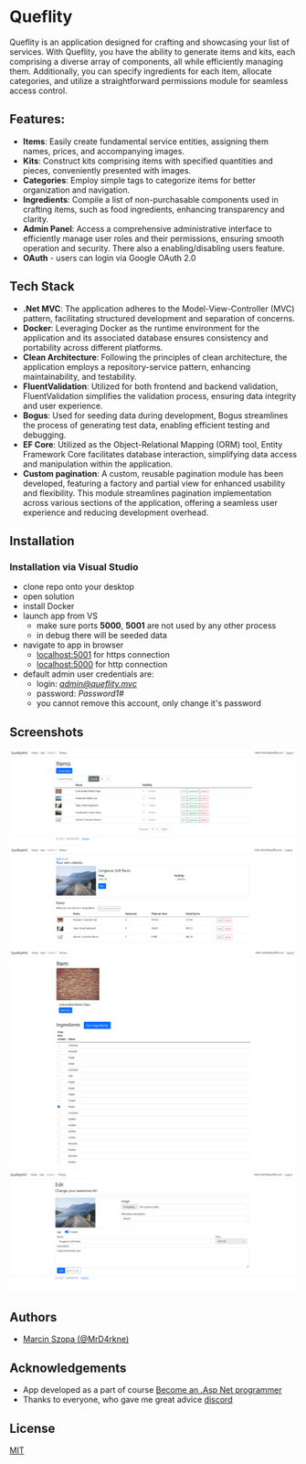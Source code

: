 # Queflity
Queflity is an application designed for crafting and showcasing your list of services. With Queflity, you have the ability to generate items and kits, each comprising a diverse array of components, all while efficiently managing them. Additionally, you can specify ingredients for each item, allocate categories, and utilize a straightforward permissions module for seamless access control.
## Features:
- **Items**: Easily create fundamental service entities, assigning them names, prices, and accompanying images.
- **Kits**: Construct kits comprising items with specified quantities and pieces, conveniently presented with images.
- **Categories**: Employ simple tags to categorize items for better organization and navigation.
- **Ingredients**: Compile a list of non-purchasable components used in crafting items, such as food ingredients, enhancing transparency and clarity.
- **Admin Panel**: Access a comprehensive administrative interface to efficiently manage user roles and their permissions, ensuring smooth operation and security. There also a enabling/disabling users feature.
- **OAuth** - users can login via Google OAuth 2.0

## Tech Stack
- **.Net MVC**: The application adheres to the Model-View-Controller (MVC) pattern, facilitating structured development and separation of concerns.
- **Docker**: Leveraging Docker as the runtime environment for the application and its associated database ensures consistency and portability across different platforms.
- **Clean Architecture**: Following the principles of clean architecture, the application employs a repository-service pattern, enhancing maintainability, and testability.
- **FluentValidation**: Utilized for both frontend and backend validation, FluentValidation simplifies the validation process, ensuring data integrity and user experience.
- **Bogus**: Used for seeding data during development, Bogus streamlines the process of generating test data, enabling efficient testing and debugging.
- **EF Core**: Utilized as the Object-Relational Mapping (ORM) tool, Entity Framework Core facilitates database interaction, simplifying data access and manipulation within the application.
- **Custom pagination**: A custom, reusable pagination module has been developed, featuring a factory and partial view for enhanced usability and flexibility. This module streamlines pagination implementation across various sections of the application, offering a seamless user experience and reducing development overhead.


## Installation
### Installation via Visual Studio
- clone repo onto your desktop
- open solution
- install Docker
- launch app from VS
    - make sure ports **5000**, **5001** are not used by any other process
    - in debug there will be seeded data
- navigate to app in browser
    - [localhost:5001](https://localhost:5001) for https connection
    - [localhost:5000](https://localhost:5000) for http connection
- default admin user credentials are:
    - login: *admin@queflity.mvc*
    - password: *Password1#*
    - you cannot remove this account, only change it's password
## Screenshots
<img src="./images/listItems.png" width="500" alt="List items">
<img src="./images/kitDetails.png" width="500" alt="Kit's details">
<img src="./images/itemIngredients.png" width="500" alt="Item's ingredients">
<img src="./images/editKit.png" width="500" alt="Edit kit">


## Authors
- [Marcin Szopa (@MrD4rkne)](https://github.com/MrD4rkne)


## Acknowledgements
 - App developed as a part of course [Become an .Asp Net programmer](https://szkoladotneta.pl/)
 - Thanks to everyone, who gave me great advice [discord](https://discord.com/servers/szkola-dotneta-822236190149050389)


## License
[MIT](./LICENSE.txt)
